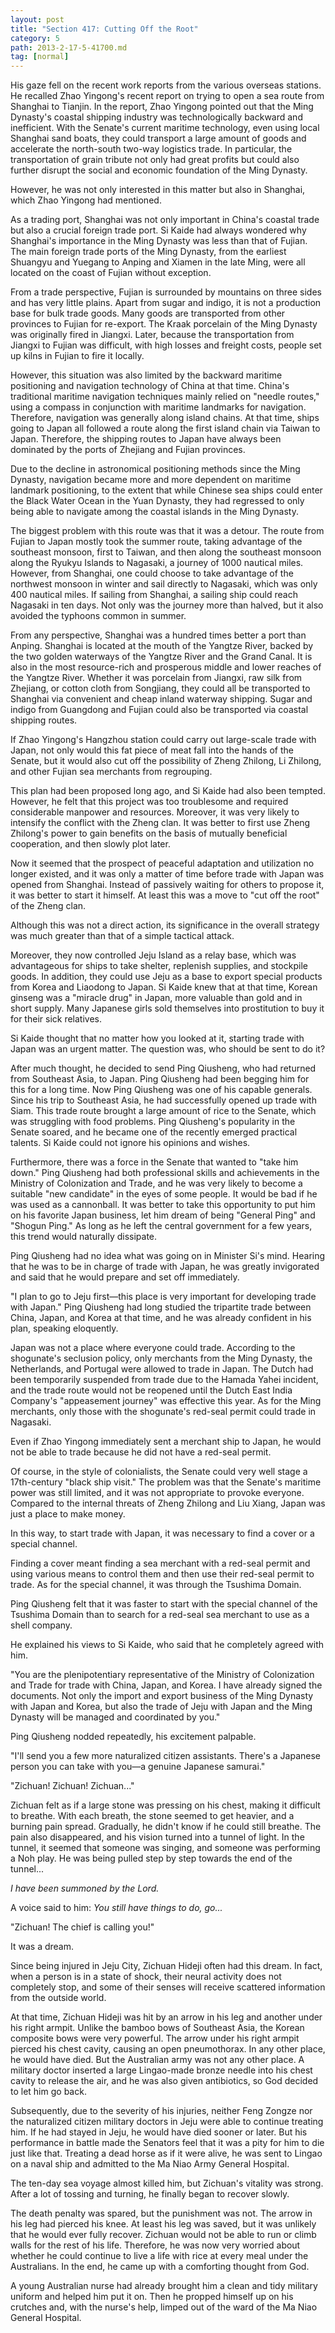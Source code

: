 ```yaml
---
layout: post
title: "Section 417: Cutting Off the Root"
category: 5
path: 2013-2-17-5-41700.md
tag: [normal]
---
```


His gaze fell on the recent work reports from the various overseas stations. He recalled Zhao Yingong's recent report on trying to open a sea route from Shanghai to Tianjin. In the report, Zhao Yingong pointed out that the Ming Dynasty's coastal shipping industry was technologically backward and inefficient. With the Senate's current maritime technology, even using local Shanghai sand boats, they could transport a large amount of goods and accelerate the north-south two-way logistics trade. In particular, the transportation of grain tribute not only had great profits but could also further disrupt the social and economic foundation of the Ming Dynasty.

However, he was not only interested in this matter but also in Shanghai, which Zhao Yingong had mentioned.

As a trading port, Shanghai was not only important in China's coastal trade but also a crucial foreign trade port. Si Kaide had always wondered why Shanghai's importance in the Ming Dynasty was less than that of Fujian. The main foreign trade ports of the Ming Dynasty, from the earliest Shuangyu and Yuegang to Anping and Xiamen in the late Ming, were all located on the coast of Fujian without exception.

From a trade perspective, Fujian is surrounded by mountains on three sides and has very little plains. Apart from sugar and indigo, it is not a production base for bulk trade goods. Many goods are transported from other provinces to Fujian for re-export. The Kraak porcelain of the Ming Dynasty was originally fired in Jiangxi. Later, because the transportation from Jiangxi to Fujian was difficult, with high losses and freight costs, people set up kilns in Fujian to fire it locally.

However, this situation was also limited by the backward maritime positioning and navigation technology of China at that time. China's traditional maritime navigation techniques mainly relied on "needle routes," using a compass in conjunction with maritime landmarks for navigation. Therefore, navigation was generally along island chains. At that time, ships going to Japan all followed a route along the first island chain via Taiwan to Japan. Therefore, the shipping routes to Japan have always been dominated by the ports of Zhejiang and Fujian provinces.

Due to the decline in astronomical positioning methods since the Ming Dynasty, navigation became more and more dependent on maritime landmark positioning, to the extent that while Chinese sea ships could enter the Black Water Ocean in the Yuan Dynasty, they had regressed to only being able to navigate among the coastal islands in the Ming Dynasty.

The biggest problem with this route was that it was a detour. The route from Fujian to Japan mostly took the summer route, taking advantage of the southeast monsoon, first to Taiwan, and then along the southeast monsoon along the Ryukyu Islands to Nagasaki, a journey of 1000 nautical miles. However, from Shanghai, one could choose to take advantage of the northwest monsoon in winter and sail directly to Nagasaki, which was only 400 nautical miles. If sailing from Shanghai, a sailing ship could reach Nagasaki in ten days. Not only was the journey more than halved, but it also avoided the typhoons common in summer.

From any perspective, Shanghai was a hundred times better a port than Anping. Shanghai is located at the mouth of the Yangtze River, backed by the two golden waterways of the Yangtze River and the Grand Canal. It is also in the most resource-rich and prosperous middle and lower reaches of the Yangtze River. Whether it was porcelain from Jiangxi, raw silk from Zhejiang, or cotton cloth from Songjiang, they could all be transported to Shanghai via convenient and cheap inland waterway shipping. Sugar and indigo from Guangdong and Fujian could also be transported via coastal shipping routes.

If Zhao Yingong's Hangzhou station could carry out large-scale trade with Japan, not only would this fat piece of meat fall into the hands of the Senate, but it would also cut off the possibility of Zheng Zhilong, Li Zhilong, and other Fujian sea merchants from regrouping.

This plan had been proposed long ago, and Si Kaide had also been tempted. However, he felt that this project was too troublesome and required considerable manpower and resources. Moreover, it was very likely to intensify the conflict with the Zheng clan. It was better to first use Zheng Zhilong's power to gain benefits on the basis of mutually beneficial cooperation, and then slowly plot later.

Now it seemed that the prospect of peaceful adaptation and utilization no longer existed, and it was only a matter of time before trade with Japan was opened from Shanghai. Instead of passively waiting for others to propose it, it was better to start it himself. At least this was a move to "cut off the root" of the Zheng clan.

Although this was not a direct action, its significance in the overall strategy was much greater than that of a simple tactical attack.

Moreover, they now controlled Jeju Island as a relay base, which was advantageous for ships to take shelter, replenish supplies, and stockpile goods. In addition, they could use Jeju as a base to export special products from Korea and Liaodong to Japan. Si Kaide knew that at that time, Korean ginseng was a "miracle drug" in Japan, more valuable than gold and in short supply. Many Japanese girls sold themselves into prostitution to buy it for their sick relatives.

Si Kaide thought that no matter how you looked at it, starting trade with Japan was an urgent matter. The question was, who should be sent to do it?

After much thought, he decided to send Ping Qiusheng, who had returned from Southeast Asia, to Japan. Ping Qiusheng had been begging him for this for a long time. Now Ping Qiusheng was one of his capable generals. Since his trip to Southeast Asia, he had successfully opened up trade with Siam. This trade route brought a large amount of rice to the Senate, which was struggling with food problems. Ping Qiusheng's popularity in the Senate soared, and he became one of the recently emerged practical talents. Si Kaide could not ignore his opinions and wishes.

Furthermore, there was a force in the Senate that wanted to "take him down." Ping Qiusheng had both professional skills and achievements in the Ministry of Colonization and Trade, and he was very likely to become a suitable "new candidate" in the eyes of some people. It would be bad if he was used as a cannonball. It was better to take this opportunity to put him on his favorite Japan business, let him dream of being "General Ping" and "Shogun Ping." As long as he left the central government for a few years, this trend would naturally dissipate.

Ping Qiusheng had no idea what was going on in Minister Si's mind. Hearing that he was to be in charge of trade with Japan, he was greatly invigorated and said that he would prepare and set off immediately.

"I plan to go to Jeju first—this place is very important for developing trade with Japan." Ping Qiusheng had long studied the tripartite trade between China, Japan, and Korea at that time, and he was already confident in his plan, speaking eloquently.

Japan was not a place where everyone could trade. According to the shogunate's seclusion policy, only merchants from the Ming Dynasty, the Netherlands, and Portugal were allowed to trade in Japan. The Dutch had been temporarily suspended from trade due to the Hamada Yahei incident, and the trade route would not be reopened until the Dutch East India Company's "appeasement journey" was effective this year. As for the Ming merchants, only those with the shogunate's red-seal permit could trade in Nagasaki.

Even if Zhao Yingong immediately sent a merchant ship to Japan, he would not be able to trade because he did not have a red-seal permit.

Of course, in the style of colonialists, the Senate could very well stage a 17th-century "black ship visit." The problem was that the Senate's maritime power was still limited, and it was not appropriate to provoke everyone. Compared to the internal threats of Zheng Zhilong and Liu Xiang, Japan was just a place to make money.

In this way, to start trade with Japan, it was necessary to find a cover or a special channel.

Finding a cover meant finding a sea merchant with a red-seal permit and using various means to control them and then use their red-seal permit to trade. As for the special channel, it was through the Tsushima Domain.

Ping Qiusheng felt that it was faster to start with the special channel of the Tsushima Domain than to search for a red-seal sea merchant to use as a shell company.

He explained his views to Si Kaide, who said that he completely agreed with him.

"You are the plenipotentiary representative of the Ministry of Colonization and Trade for trade with China, Japan, and Korea. I have already signed the documents. Not only the import and export business of the Ming Dynasty with Japan and Korea, but also the trade of Jeju with Japan and the Ming Dynasty will be managed and coordinated by you."

Ping Qiusheng nodded repeatedly, his excitement palpable.

"I'll send you a few more naturalized citizen assistants. There's a Japanese person you can take with you—a genuine Japanese samurai."

"Zichuan! Zichuan! Zichuan..."

Zichuan felt as if a large stone was pressing on his chest, making it difficult to breathe. With each breath, the stone seemed to get heavier, and a burning pain spread. Gradually, he didn't know if he could still breathe. The pain also disappeared, and his vision turned into a tunnel of light. In the tunnel, it seemed that someone was singing, and someone was performing a Noh play. He was being pulled step by step towards the end of the tunnel...

*I have been summoned by the Lord.*

A voice said to him: *You still have things to do, go...*

"Zichuan! The chief is calling you!"

It was a dream.

Since being injured in Jeju City, Zichuan Hideji often had this dream. In fact, when a person is in a state of shock, their neural activity does not completely stop, and some of their senses will receive scattered information from the outside world.

At that time, Zichuan Hideji was hit by an arrow in his leg and another under his right armpit. Unlike the bamboo bows of Southeast Asia, the Korean composite bows were very powerful. The arrow under his right armpit pierced his chest cavity, causing an open pneumothorax. In any other place, he would have died. But the Australian army was not any other place. A military doctor inserted a large Lingao-made bronze needle into his chest cavity to release the air, and he was also given antibiotics, so God decided to let him go back.

Subsequently, due to the severity of his injuries, neither Feng Zongze nor the naturalized citizen military doctors in Jeju were able to continue treating him. If he had stayed in Jeju, he would have died sooner or later. But his performance in battle made the Senators feel that it was a pity for him to die just like that. Treating a dead horse as if it were alive, he was sent to Lingao on a naval ship and admitted to the Ma Niao Army General Hospital.

The ten-day sea voyage almost killed him, but Zichuan's vitality was strong. After a lot of tossing and turning, he finally began to recover slowly.

The death penalty was spared, but the punishment was not. The arrow in his leg had pierced his knee. At least his leg was saved, but it was unlikely that he would ever fully recover. Zichuan would not be able to run or climb walls for the rest of his life. Therefore, he was now very worried about whether he could continue to live a life with rice at every meal under the Australians. In the end, he came up with a comforting thought from God.

A young Australian nurse had already brought him a clean and tidy military uniform and helped him put it on. Then he propped himself up on his crutches and, with the nurse's help, limped out of the ward of the Ma Niao General Hospital.